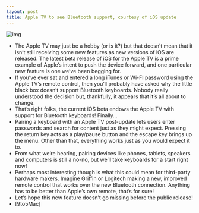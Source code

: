 ```yaml
---
layout: post
title: Apple TV to see Bluetooth support, courtesy of iOS update
---
```

![img](http://media.idownloadblog.com/wp-content/uploads/2012/12/appletv_bluetooth.jpeg)
* The Apple TV may just be a hobby (or is it?) but that doesn’t mean that it isn’t still receiving some new features as new versions of iOS are released. The latest beta release of iOS for the Apple TV is a prime example of Apple’s intent to push the device forward, and one particular new feature is one we’ve been begging for.
* If you’ve ever sat and entered a long iTunes or Wi-FI password using the Apple TV’s remote control, then you’ll probably have asked why the little black box doesn’t support Bluetooth keyboards. Nobody really understood the decision but, thankfully, it appears that it’s all about to change.
* That’s right folks, the current iOS beta endows the Apple TV with support for Bluetooth keyboards! Finally…
* Pairing a keyboard with an Apple TV post-update lets users enter passwords and search for content just as they might expect. Pressing the return key acts as a play/pause button and the escape key brings up the menu. Other than that, everything works just as you would expect it to.
* From what we’re hearing, pairing devices like phones, tablets, speakers and computers is still a no-no, but we’ll take keyboards for a start right now!
* Perhaps most interesting though is what this could mean for third-party hardware makers. Imagine Griffin or Logitech making a new, improved remote control that works over the new Bluetooth connection. Anything has to be better than Apple’s own remote, that’s for sure!
* Let’s hope this new feature doesn’t go missing before the public release!
* [9to5Mac]

